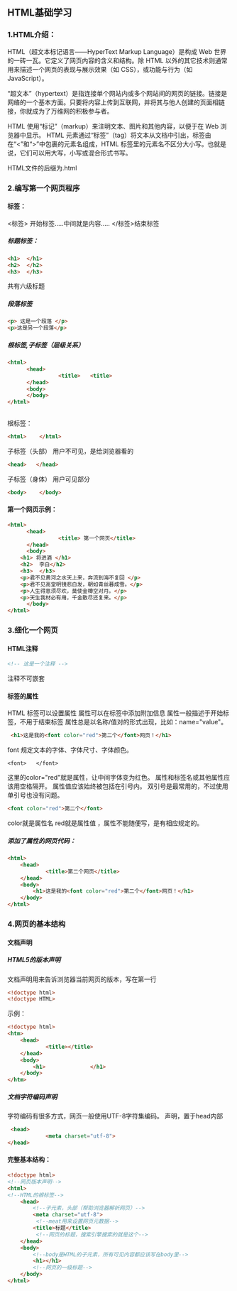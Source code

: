 ## HTML基础学习
### 1.HTML介绍：
HTML（超文本标记语言——HyperText Markup Language）是构成 Web 世界的一砖一瓦。它定义了网页内容的含义和结构。除 HTML 以外的其它技术则通常用来描述一个网页的表现与展示效果（如 CSS），或功能与行为（如 JavaScript）。

“超文本”（hypertext）是指连接单个网站内或多个网站间的网页的链接。链接是网络的一个基本方面。只要将内容上传到互联网，并将其与他人创建的页面相链接，你就成为了万维网的积极参与者。

HTML 使用“标记”（markup）来注明文本、图片和其他内容，以便于在 Web 浏览器中显示。
HTML 元素通过“标签”（tag）将文本从文档中引出，标签由在“<”和“>”中包裹的元素名组成，HTML 标签里的元素名不区分大小写。也就是说，它们可以用大写，小写或混合形式书写。

HTML文件的后缀为.html

### 2.编写第一个网页程序
#### 标签：
<标签> 开始标签.....中间就是内容..... </标签>结束标签
##### 标题标签：
```  HTML 
<h1>  </h1>
<h2>  </h2>
<h3>  </h3>
```
共有六级标题
##### 段落标签
``` html
<p> 这是一个段落 </p>
<p>这是另一个段落</p>
```
##### 根标签,子标签（层级关系）
``` html
<html>
      <head>
                <title>   <title>
      </head>
      <body>
      </body>
</html>    
      
```
根标签：
``` html
<html>    </html> 
```
子标签（头部）
用户不可见，是给浏览器看的
``` html
<head>   </head>
```
子标签（身体）
用户可见部分
``` html
<body>    </body>
```
#### 第一个网页示例：
``` HTML
<html>
      <head>
                <title> 第一个网页</title>
      </head>
      <body>
	<h1> 将进酒 </h1>
	<h2>  李白</h2>
	<h3>  </h3>
	<p>君不见黄河之水天上来，奔流到海不复回 </p>
	<p>君不见高堂明镜悲白发，朝如青丝暮成雪。</p>
	<p>人生得意须尽欢，莫使金樽空对月。</p>
	<p>天生我材必有用，千金散尽还复来。</p>
      </body>
</html> 
```
### 3.细化一个网页
#### HTML注释
``` html
<!-- 这是一个注释 -->
```
注释不可嵌套
#### 标签的属性
HTML 标签可以设置属性
属性可以在标签中添加附加信息
属性一般描述于开始标签，不用于结束标签
属性总是以名称/值对的形式出现，比如：name="value"。

```html
 <h1>这是我的<font color="red">第二个</font>网页！</h1>
```

font 规定文本的字体、字体尺寸、字体颜色。
```
<font>   </font>
```
这里的color="red"就是属性，让中间字体变为红色。
属性和标签名或其他属性应该用空格隔开。
属性值应该始终被包括在引号内。
双引号是最常用的，不过使用单引号也没有问题。
```HTML
<font color="red">第二个</font>
```
color就是属性名   red就是属性值 ，属性不能随便写，是有相应规定的。
##### 添加了属性的网页代码：
```html
<html>
    <head>
            <title>第二个网页</title>
    </head>
    <body>
        <h1>这是我的<font color="red">第二个</font>网页！</h1>
    </body>
</html>
```
### 4.网页的基本结构
#### 文档声明

##### HTML5的版本声明
文档声明用来告诉浏览器当前网页的版本，写在第一行
```html
<!doctype html>
<!doctype HTML>
```
示例：
```html
<!doctype html>
<htm>
    <head>
            <title></title>
    </head>
    <body>
        <h1>              </h1>
    </body>
</htm>
```
##### 文档字符编码声明
字符编码有很多方式，网页一般使用UTF-8字符集编码。
声明，置于head内部
```html
 <head>
            <meta charset="utf-8">
</head>
```
#### 完整基本结构：
```html
<!doctype html>
<!--网页版本声明-->
<html>
<!--HTML的根标签-->
    <head>
        <!--子元素，头部（帮助浏览器解析网页）-->
        <meta charset="utf-8">
         <!--meat用来设置网页元数据--> 
        <title>标题</title>
         <!--网页的标题，搜索引擎搜索的就是这个-->
    </head>
    <body>
        <!--body是HTML的子元素，所有可见内容都应该写在body里-->
        <h1></h1>
        <!--网页的一级标题-->
    </body>
</html>
```